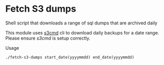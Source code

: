 # Fetch S3 dumps
Shell script that downloads a range of sql dumps that are archived daily

This module uses [s3cmd](https://s3tools.org/s3cmd) cli to download daily backups for a date range. Please ensure *s3cmd* is setup correctly.

Usage
```
./fetch-s3-dumps start_date(yyyymmdd) end_date(yyyymmdd)
```

